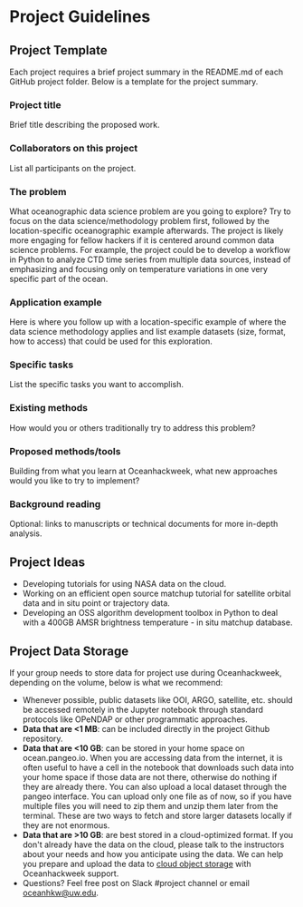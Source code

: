 <!-- 
++++++++++++++++++++++++++++++++++++++++++++++++++++
NOT USING THIS PAGE FOR OHW2020, CONSIDER REVIVING FOR LATER IN-PERSON EVENT. 
++++++++++++++++++++++++++++++++++++++++++++++++++++
-->



# Project Guidelines

## Project Template
Each project requires a brief project summary in the README.md of each GitHub project folder. Below is a template for the project summary.

### Project title

Brief title describing the proposed work.

### Collaborators on this project

List all participants on the project.

### The problem

What oceanographic data science problem are you going to explore? Try to focus on the data science/methodology problem first, followed by the location-specific oceanographic example afterwards. The project is likely more engaging for fellow hackers if it is centered around common data science problems. For example, the project could be to develop a workflow in Python to analyze CTD time series from multiple data sources, instead of emphasizing and focusing only on temperature variations in one very specific part of the ocean.

### Application example

Here is where you follow up with a location-specific example of where the data science methodology applies and list example datasets (size, format, how to access) that could be used for this exploration.

### Specific tasks

List the specific tasks you want to accomplish.

### Existing methods

How would you or others traditionally try to address this problem?

### Proposed methods/tools

Building from what you learn at Oceanhackweek, what new approaches would you like to try to implement?

### Background reading

Optional: links to manuscripts or technical documents for more in-depth analysis.



## Project Ideas
* Developing tutorials for using NASA data on the cloud.
* Working on an efficient open source matchup tutorial for satellite orbital data and in situ point or trajectory data.
* Developing an OSS algorithm development toolbox in Python to deal with a 400GB AMSR brightness temperature - in situ matchup database.
<!-- 
* [Argovis - a visualualization and API for accessing Argo data](https://argovis.colorado.edu/ng/home)
* [OHW18 Projects](https://oceanhackweek.github.io/projects.html)
-->


## Project Data Storage

If your group needs to store data for project use during Oceanhackweek, depending on the volume, below is what we recommend:
- Whenever possible, public datasets like OOI, ARGO, satellite, etc. should be accessed remotely in the Jupyter notebook through standard protocols like OPeNDAP or other programmatic approaches.
- **Data that are <1 MB**: can be included directly in the project Github repository.
- **Data that are <10 GB**: can be stored in your home space on ocean.pangeo.io. When you are accessing data from the internet, it is often useful to have a cell in the notebook that downloads such data into your home space if those data are not there, otherwise do nothing if they are already there. You can also upload a local dataset through the pangeo interface. You can upload only one file as of now, so if you have multiple files you will need to zip them and unzip them later from the terminal. These are two ways to fetch and store larger datasets locally if they are not enormous. 
- **Data that are >10 GB**: are best stored in a cloud-optimized format. If you don't already have the data on the cloud, please talk to the instructors about your needs and how you anticipate using the data. We can help you prepare and upload the data to [cloud object storage](https://en.wikipedia.org/wiki/Cloud_storage) with Oceanhackweek support.
- Questions? Feel free post on Slack #project channel or email [oceanhkw@uw.edu](mailto:oceanhkw@uw.edu).
